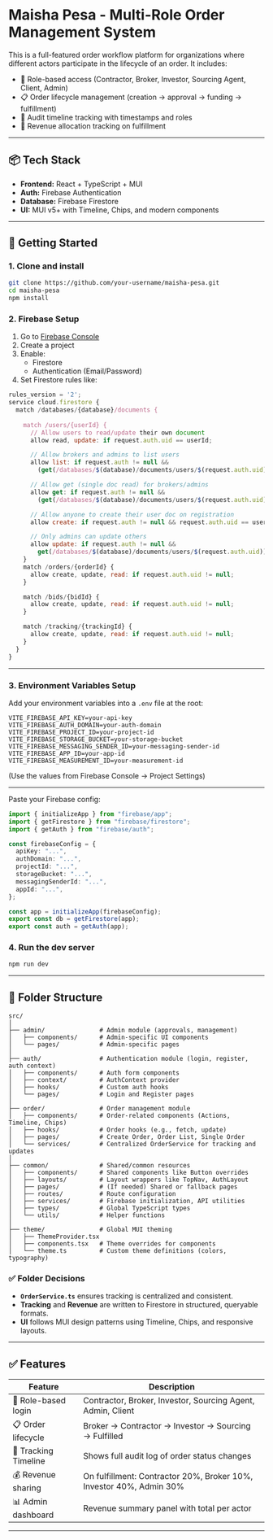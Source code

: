 # Maisha Pesa - Multi-Role Order Management System

This is a full-featured order workflow platform for organizations where different actors participate in the lifecycle of an order. It includes:

- 🔐 Role-based access (Contractor, Broker, Investor, Sourcing Agent, Client, Admin)
- 📋 Order lifecycle management (creation → approval → funding → fulfillment)
- 🧾 Audit timeline tracking with timestamps and roles
- 💸 Revenue allocation tracking on fulfillment

---

## 📦 Tech Stack

- **Frontend:** React + TypeScript + MUI
- **Auth:** Firebase Authentication
- **Database:** Firebase Firestore
- **UI:** MUI v5+ with Timeline, Chips, and modern components

---

## 🚀 Getting Started

### 1. Clone and install

```bash
git clone https://github.com/your-username/maisha-pesa.git
cd maisha-pesa
npm install
```

### 2. Firebase Setup

1. Go to [Firebase Console](https://console.firebase.google.com/)
2. Create a project
3. Enable:
   - Firestore
   - Authentication (Email/Password)
4. Set Firestore rules like:

```js
rules_version = '2';
service cloud.firestore {
  match /databases/{database}/documents {
    
    match /users/{userId} {
      // Allow users to read/update their own document
      allow read, update: if request.auth.uid == userId;

      // Allow brokers and admins to list users
      allow list: if request.auth != null &&
        (get(/databases/$(database)/documents/users/$(request.auth.uid)).data.role in ["Admin", "Broker"]);

      // Allow get (single doc read) for brokers/admins
      allow get: if request.auth != null &&
        (get(/databases/$(database)/documents/users/$(request.auth.uid)).data.role in ["Admin", "Broker"]);

      // Allow anyone to create their user doc on registration
      allow create: if request.auth != null && request.auth.uid == userId;

      // Only admins can update others
      allow update: if request.auth != null &&
        get(/databases/$(database)/documents/users/$(request.auth.uid)).data.role == "Admin";
    }
    match /orders/{orderId} {
      allow create, update, read: if request.auth.uid != null;
    }

    match /bids/{bidId} {
      allow create, update, read: if request.auth.uid != null;
    }

    match /tracking/{trackingId} {
      allow create, update, read: if request.auth.uid != null;
    }
  }
}

```

---

### 3. Environment Variables Setup

Add your environment variables into a `.env` file at the root:

```
VITE_FIREBASE_API_KEY=your-api-key
VITE_FIREBASE_AUTH_DOMAIN=your-auth-domain
VITE_FIREBASE_PROJECT_ID=your-project-id
VITE_FIREBASE_STORAGE_BUCKET=your-storage-bucket
VITE_FIREBASE_MESSAGING_SENDER_ID=your-messaging-sender-id
VITE_FIREBASE_APP_ID=your-app-id
VITE_FIREBASE_MEASUREMENT_ID=your-measurement-id
```

(Use the values from Firebase Console → Project Settings)

---

Paste your Firebase config:

```ts
import { initializeApp } from "firebase/app";
import { getFirestore } from "firebase/firestore";
import { getAuth } from "firebase/auth";

const firebaseConfig = {
  apiKey: "...",
  authDomain: "...",
  projectId: "...",
  storageBucket: "...",
  messagingSenderId: "...",
  appId: "...",
};

const app = initializeApp(firebaseConfig);
export const db = getFirestore(app);
export const auth = getAuth(app);
```

### 4. Run the dev server

```bash
npm run dev
```

---

## 📂 Folder Structure

```
src/
│
├── admin/               # Admin module (approvals, management)
│   ├── components/      # Admin-specific UI components
│   └── pages/           # Admin-specific pages 
│
├── auth/                # Authentication module (login, register, auth context)
│   ├── components/      # Auth form components
│   ├── context/         # AuthContext provider
│   ├── hooks/           # Custom auth hooks
│   └── pages/           # Login and Register pages
│
├── order/               # Order management module
│   ├── components/      # Order-related components (Actions, Timeline, Chips)
│   ├── hooks/           # Order hooks (e.g., fetch, update)
│   ├── pages/           # Create Order, Order List, Single Order
│   └── services/        # Centralized OrderService for tracking and updates
│
├── common/              # Shared/common resources
│   ├── components/      # Shared components like Button overrides
│   ├── layouts/         # Layout wrappers like TopNav, AuthLayout
│   ├── pages/           # (If needed) Shared or fallback pages
│   ├── routes/          # Route configuration
│   ├── services/        # Firebase initialization, API utilities
│   ├── types/           # Global TypeScript types
│   └── utils/           # Helper functions
│
├── theme/               # Global MUI theming
│   ├── ThemeProvider.tsx
│   ├── components.tsx   # Theme overrides for components
│   └── theme.ts         # Custom theme definitions (colors, typography)
```

### ✅ Folder Decisions

- **`OrderService.ts`** ensures tracking is centralized and consistent.
- **Tracking** and **Revenue** are written to Firestore in structured, queryable formats.
- **UI** follows MUI design patterns using Timeline, Chips, and responsive layouts.

---

## ✅ Features

| Feature                  | Description                                                |
|--------------------------|------------------------------------------------------------|
| 🔐 Role-based login      | Contractor, Broker, Investor, Sourcing Agent, Admin, Client |
| 📋 Order lifecycle       | Broker → Contractor → Investor → Sourcing → Fulfilled     |
| 🧾 Tracking Timeline     | Shows full audit log of order status changes               |
| 💰 Revenue sharing       | On fulfillment: Contractor 20%, Broker 10%, Investor 40%, Admin 30% |
| 📊 Admin dashboard       | Revenue summary panel with total per actor                |

---
